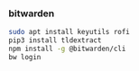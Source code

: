 ### bitwarden
```sh
sudo apt install keyutils rofi
pip3 install tldextract
npm install -g @bitwarden/cli
bw login
```
